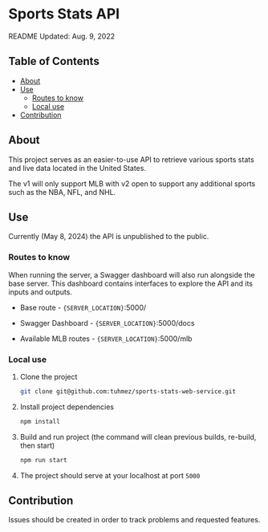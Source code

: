 # Sports Stats API

README Updated: Aug. 9, 2022

## Table of Contents

* [About](#about)
* [Use](#use)
  * [Routes to know](#routes-to-know)
  * [Local use](#local-use)
* [Contribution](#contribution)

## About

This project serves as an easier-to-use API to retrieve various sports stats and live data located in the United States.

The v1 will only support MLB with v2 open to support any additional sports such as the NBA, NFL, and NHL.

## Use

Currently (May 8, 2024) the API is unpublished to the public.

### Routes to know

When running the server, a Swagger dashboard will also run alongside the base server. This dashboard contains interfaces to explore the API and its inputs and outputs.

* Base route - `{SERVER_LOCATION}`:5000/

* Swagger Dashboard - `{SERVER_LOCATION}`:5000/docs

* Available MLB routes - `{SERVER_LOCATION}`:5000/mlb

### Local use

1. Clone the project

    ```bash
    git clone git@github.com:tuhmez/sports-stats-web-service.git
    ```

2. Install project dependencies

    ```bash
    npm install
    ```

3. Build and run project (the command will clean previous builds, re-build, then start)

    ```bash
    npm run start
    ```

4. The project should serve at your localhost at port `5000`

## Contribution

Issues should be created in order to track problems and requested features.
